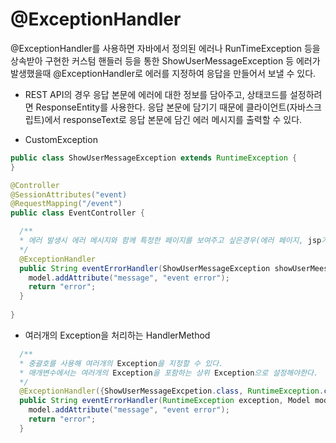# @ExceptionHandler

@ExceptionHandler를 사용하면 자바에서 정의된 에러나 RunTimeException 등을 상속받아 구현한 커스텀 핸들러 등을 통한 ShowUserMessageException 등
에러가 발생했을때 @ExceptionHandler로 에러를 지정하여 응답을 만들어서 보낼 수 있다.

- REST API의 경우 응답 본문에 에러에 대한 정보를 담아주고, 상태코드를 설정하려면 ResponseEntity를 사용한다. 응답 본문에 담기기 때문에 클라이언트(자바스크립트)에서
responseText로 응답 본문에 담긴 에러 메시지를 출력할 수 있다.

- CustomException

```java
public class ShowUserMessageException extends RuntimeException {
}
```

```java
@Controller
@SessionAttributes("event)
@RequestMapping("/event")
public class EventController {

  /**
  * 에러 발생시 에러 메시지와 함께 특정한 페이지를 보여주고 싶은경우(에러 페이지, jsp가 있다고 가정)
  */
  @ExceptionHandler
  public String eventErrorHandler(ShowUserMessageException showUserMeesageException, Model model) {
    model.addAttribute("message", "event error");
    return "error";
  }
  
}
```  

- 여러개의 Exception을 처리하는 HandlerMethod

```java
  /**
  * 중괄호를 사용해 여러개의 Exception을 지정할 수 있다.
  * 매개변수에서는 여러개의 Exception을 포함하는 상위 Exception으로 설정해야한다.
  */
  @ExceptionHandler({ShowUserMessageExcpetion.class, RuntimeException.class})
  public String eventErrorHandler(RuntimeException exception, Model model) {
    model.addAttribute("message", "event error");
    return "error";
  }
```  
